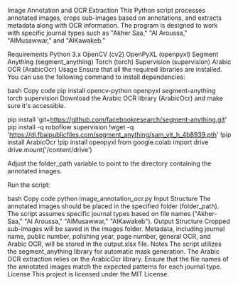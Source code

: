 Image Annotation and OCR Extraction
This Python script processes annotated images, crops sub-images based on annotations, and extracts metadata along with OCR information. The program is designed to work with specific journal types such as "Akher Saa," "Al Aroussa," "AlMusawwar," and "AlKawakeb."

Requirements
Python 3.x
OpenCV (cv2)
OpenPyXL (openpyxl)
Segment Anything (segment_anything)
Torch (torch)
Supervision (supervision)
Arabic OCR (ArabicOcr)
Usage
Ensure that all the required libraries are installed. You can use the following command to install dependencies:

bash
Copy code
pip install opencv-python openpyxl segment-anything torch supervision
Download the Arabic OCR library (ArabicOcr) and make sure it's accessible.

pip install 'git+https://github.com/facebookresearch/segment-anything.git'
pip install -q roboflow supervision
!wget -q 'https://dl.fbaipublicfiles.com/segment_anything/sam_vit_h_4b8939.pth'
!pip install ArabicOcr
!pip install openpyxl
from google.colab import drive
drive.mount('/content/drive')

Adjust the folder_path variable to point to the directory containing the annotated images.

Run the script:

bash
Copy code
python image_annotation_ocr.py
Input Structure
The annotated images should be placed in the specified folder (folder_path).
The script assumes specific journal types based on file names ("Akher-Saa," "Al Aroussa," "AlMusawwar," "AlKawakeb").
Output Structure
Cropped sub-images will be saved in the images folder.
Metadata, including journal name, public number, polishing year, page number, general OCR, and Arabic OCR, will be stored in the output.xlsx file.
Notes
The script utilizes the segment_anything library for automatic mask generation.
The Arabic OCR extraction relies on the ArabicOcr library.
Ensure that the file names of the annotated images match the expected patterns for each journal type.
License
This project is licensed under the MIT License.

